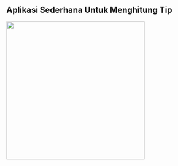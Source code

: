 ## Aplikasi Sederhana Untuk Menghitung Tip
<img src="https://github.com/Moirand/4001116_synrgy7_mia_layout_ch2/assets/77042171/3f4e10e6-81ca-4146-a33c-7d51663f14f7" width="360">
